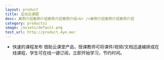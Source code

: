 ```yaml
---
layout: product
title: 互动云课题
desc: 案例介绍案例介绍案例介绍案例介绍<br />案例介绍案例介绍案例介绍
category: products1
image: /assets/default.png
test_url: http://product.4ye.me/
---
```


* 快速的课程发布
借助云课堂产品，授课教师可将课件/视频/文档迅速编排成在线课程，学生可在线一键订阅，立即开始学习，节约时间。
